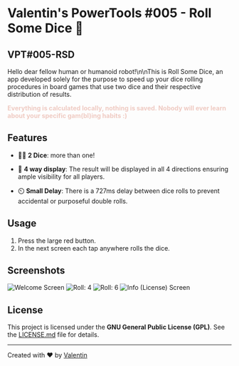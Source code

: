 # Valentin's PowerTools #005 - Roll Some Dice :key: 
## VPT#005-RSD
Hello dear fellow human or humanoid robot!\n\nThis is Roll Some Dice, an app developed solely for the purpose to speed up your dice rolling procedures in board games that use two dice and their respective distribution of results.

<b><font color="#efcac2">Everything is calculated locally, nothing is saved. Nobody will ever learn about your specific gam(bl)ing habits :)</font></b>
  


## Features

- :game_die::game_die: **2 Dice**: more than one! 

- :compass: **4 way display**: The result will be displayed in all 4 directions ensuring ample visibility for all players.

- :timer_clock: **Small Delay**: There is a 727ms delay between dice rolls to prevent accidental or purposeful double rolls. 



## Usage

1. Press the large red button.
2. In the next screen each tap anywhere rolls the dice.

## Screenshots
![Welcome Screen](https://github.com/v4lpt/RSD/blob/master/Screenshots/welcome.png)
![Roll: 4](https://github.com/v4lpt/RSD/blob/master/Screenshots/dice_4.png)
![Roll: 6](https://github.com/v4lpt/RSD/blob/master/Screenshots/dice_6.png)
![Info (License) Screen](https://github.com/v4lpt/RSD/blob/master/Screenshots/info.png)



## License

This project is licensed under the **GNU General Public License (GPL)**. See the [LICENSE.md](LICENSE.md) file for details.

---

Created with :heart: by [Valentin](https://github.com/v4lpt)
